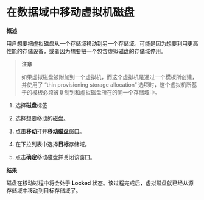 # 在数据域中移动虚拟机磁盘

**概述**

用户想要把虚拟磁盘从一个存储域移动到另一个存储域。可能是因为想要利用更高性能的存储设备，或者因为想要把一个包含虚拟磁盘的存储域停用。

> **注意**
>
>如果虚拟磁盘被附加到一个虚拟机，而这个虚拟机是通过一个模板所创建，并使用了 “thin provisioning storage allocation” 选项时，这个虚拟机所基于的模板必须被复制到和虚拟磁盘所在的同一个存储域中。

1. 选择**磁盘**标签

2. 选择想要移动的磁盘。

3. 点击**移动**打开**移动磁盘**窗口。

4. 在下拉列表中选择**目标**存储域。

5. 点击**确定**移动磁盘并关闭该窗口。

**结果**

磁盘在移动过程中将会处于 **Locked**
状态。该过程完成后，虚拟磁盘就已经从源存储域中移动到目标存储域了。

